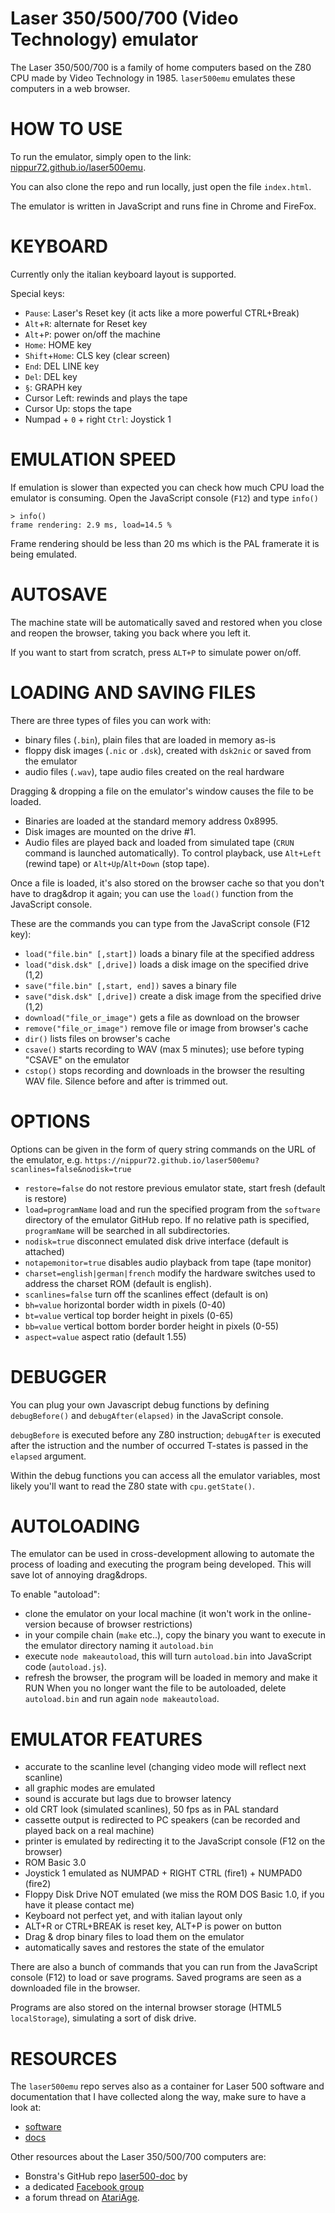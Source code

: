 # Laser 350/500/700 (Video Technology) emulator

The Laser 350/500/700 is a family of home computers based on the Z80 CPU
made by Video Technology in 1985. `laser500emu` emulates these computers in 
a web browser. 

HOW TO USE
==========

To run the emulator, simply open to the link: 
[nippur72.github.io/laser500emu](https://nippur72.github.io/laser500emu/). 

You can also clone the repo and run locally, just open the file `index.html`.

The emulator is written in JavaScript and runs fine in Chrome and FireFox. 

KEYBOARD
========
Currently only the italian keyboard layout is supported.

Special keys:
- `Pause`: Laser's Reset key (it acts like a more powerful CTRL+Break)
- `Alt`+`R`: alternate for Reset key
- `Alt`+`P`: power on/off the machine
- `Home`: HOME key
- `Shift`+`Home`: CLS key (clear screen)
- `End`: DEL LINE key
- `Del`: DEL key 
- `§`: GRAPH key 
- Cursor Left: rewinds and plays the tape
- Cursor Up: stops the tape
- Numpad + `0` + right `Ctrl`: Joystick 1

EMULATION SPEED
===============

If emulation is slower than expected you can check how much CPU load 
the emulator is consuming. Open the JavaScript console (`F12`) and type `info()`
```
> info()
frame rendering: 2.9 ms, load=14.5 %
```
Frame rendering should be less than 20 ms which is the PAL framerate 
it is being emulated.

AUTOSAVE
========
The machine state will be automatically saved and restored when you 
close and reopen the browser, taking you back where you left it.

If you want to start from scratch, press `ALT+P` to simulate power on/off.

LOADING AND SAVING FILES
========================
There are three types of files you can work with:

- binary files (`.bin`), plain files that are loaded in memory as-is
- floppy disk images (`.nic` or `.dsk`), created with `dsk2nic` or saved from the emulator
- audio files (`.wav`), tape audio files created on the real hardware

Dragging & dropping a file on the emulator's window causes the file to be loaded.

- Binaries are loaded at the standard memory address 0x8995. 
- Disk images are mounted on the drive #1. 
- Audio files are played back and loaded from simulated tape (`CRUN` command is launched 
automatically). To control playback, use `Alt+Left` (rewind tape) or `Alt+Up`/`Alt+Down` (stop tape).

Once a file is loaded, it's also stored on the browser cache so that you don't have
to drag&drop it again; you can use the `load()` function from the JavaScript console.

These are the commands you can type from the JavaScript console (F12 key):

- `load("file.bin" [,start])` loads a binary file at the specified address
- `load("disk.dsk" [,drive])` loads a disk image on the specified drive (1,2)
- `save("file.bin" [,start, end])` saves a binary file 
- `save("disk.dsk" [,drive])` create a disk image from the specified drive (1,2)
- `download("file_or_image")` gets a file as download on the browser
- `remove("file_or_image")` remove file or image from browser's cache
- `dir()` lists files on browser's cache
- `csave()` starts recording to WAV (max 5 minutes); use before typing "CSAVE" on the emulator
- `cstop()` stops recording and downloads in the browser the resulting WAV file. Silence before and after is trimmed out.

OPTIONS
=======
Options can be given in the form of query string commands on the URL of the emulator,
e.g. `https://nippur72.github.io/laser500emu?scanlines=false&nodisk=true`

- `restore=false` do not restore previous emulator state, start fresh (default is restore)
- `load=programName` load and run the specified program from the `software` directory of the emulator GitHub repo. If no relative path is specified, `programName` will be searched in all subdirectories. 
- `nodisk=true` disconnect emulated disk drive interface (default is attached)
- `notapemonitor=true` disables audio playback from tape (tape monitor)
- `charset=english|german|french` modify the hardware switches used to address the charset ROM (default is english).  
- `scanlines=false` turn off the scanlines effect (default is on)
- `bh=value` horizontal border width in pixels (0-40)
- `bt=value` vertical top border height in pixels (0-65)
- `bb=value` vertical bottom border border height in pixels (0-55)
- `aspect=value` aspect ratio (default 1.55)

DEBUGGER
========
You can plug your own Javascript debug functions by defining 
`debugBefore()` and `debugAfter(elapsed)` in the JavaScript console.

`debugBefore` is executed before any Z80 instruction; `debugAfter` is executed
after the istruction and the number of occurred T-states is passed in the `elapsed` argument.

Within the debug functions you can access all the emulator variables, most likely 
you'll want to read the Z80 state with `cpu.getState()`. 

AUTOLOADING
=================
The emulator can be used in cross-development allowing to automate the process of 
loading and executing the program being developed. This will save lot of annoying drag&drops. 

To enable "autoload":
- clone the emulator on your local machine (it won't work in the online-version because of browser restrictions)
- in your compile chain (`make` etc..), copy the binary you want to execute in the emulator directory naming it `autoload.bin`
- execute `node makeautoload`, this will turn `autoload.bin` into JavaScript code (`autoload.js`).
- refresh the browser, the program will be loaded in memory and make it RUN
When you no longer want the file to be autoloaded, delete `autoload.bin` and run again `node makeautoload`.

EMULATOR FEATURES
=================
- accurate to the scanline level (changing video mode will reflect next scanline)
- all graphic modes are emulated 
- sound is accurate but lags due to browser latency
- old CRT look (simulated scanlines), 50 fps as in PAL standard
- cassette output is redirected to PC speakers (can be recorded and played back on a real machine)
- printer is emulated by redirecting it to the JavaScript console (F12 on the browser)
- ROM Basic 3.0 
- Joystick 1 emulated as NUMPAD + RIGHT CTRL (fire1) + NUMPAD0 (fire2)
- Floppy Disk Drive NOT emulated (we miss the ROM DOS Basic 1.0, if you have it please contact me)
- Keyboard not perfect yet, and with italian layout only
- ALT+R or CTRL+BREAK is reset key, ALT+P is power on button
- Drag & drop binary files to load them on the emulator
- automatically saves and restores the state of the emulator

There are also a bunch of commands that you can run from the JavaScript console (F12)
to load or save programs. Saved programs are seen as a downloaded file in the browser.

Programs are also stored on the internal browser storage (HTML5 `localStorage`), simulating
a sort of disk drive.

RESOURCES
=========

The `laser500emu` repo serves also as a container for Laser 500 software 
and documentation that I have collected along the way, make sure to have a look at:

- [software](https://github.com/nippur72/laser500emu/tree/gh-pages/software)
- [docs](https://github.com/nippur72/laser500emu/tree/gh-pages/docs)

Other resources about the Laser 350/500/700 computers are:

- Bonstra's GitHub repo [laser500-doc](https://github.com/Bonstra/laser500-doc) by 
- a dedicated [Facebook group](https://www.facebook.com/groups/263150584310074) 
- a forum thread on [AtariAge](http://atariage.com/forums/topic/187667-any-info-on-video-technology-laser-500-computer/page-1).
